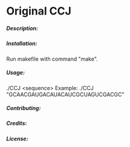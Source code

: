 # Original CCJ

##### Description: 

##### Installation: 
Run makefile with command "make".

##### Usage: 
./CCJ \<sequence>
Example: ./CCJ "GCAACGAUGACAUACAUCGCUAGUCGACGC"

##### Contributing: 

##### Credits:

##### License: 
